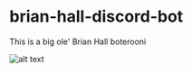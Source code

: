 # brian-hall-discord-bot
This is a big ole' Brian Hall boterooni

![alt text](http://kaboss.asia.feralhosting.com/bHead.png)
